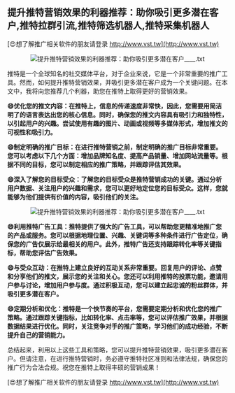 ## **提升推特营销效果的利器推荐：助你吸引更多潜在客户,推特拉群引流,推特筛选机器人,推特采集机器人**

[😍想了解推广相关软件的朋友请登录 http://www.vst.tw](http://www.vst.tw)

 <center><img src="https://vst.tw/MP4/tuiguang/png/6.png" alt="提升推特营销效果的利器推荐：助你吸引更多潜在客户____.txt"></center>

推特是一个全球知名的社交媒体平台，对于企业来说，它是一个非常重要的推广工具。然而，如何提升推特营销效果，并吸引更多潜在客户成为一个关键问题。在本文中，我将向您推荐几个利器，助您在推特上取得更好的营销效果。

**😄优化您的推文内容：在推特上，信息的传递速度非常快，因此，您需要用简洁明了的语言表达出您的核心信息。同时，确保您的推文内容具有吸引力和独特性，以引起用户的兴趣。尝试使用有趣的图片、动画或视频等多媒体形式，增加推文的可视性和吸引力。**

**😄制定明确的推广目标：在进行推特营销之前，制定明确的推广目标非常重要。您可以考虑以下几个方面：增加品牌知名度、提高产品销量、增加网站流量等。根据不同的目标，您可以制定相应的推广策略，并跟踪评估其效果。**

**😄深入了解您的目标受众：了解您的目标受众是推特营销成功的关键。通过分析用户数据、关注用户的兴趣和需求，您可以更好地定位您的目标受众。这样，您就能够为他们提供有价值的内容，吸引他们的关注。**

 <center><img src="https://vst.tw/MP4/tuiguang/png/5.png" alt="提升推特营销效果的利器推荐：助你吸引更多潜在客户____.txt"></center>

**😄利用推特广告工具：推特提供了强大的广告工具，可以帮助您更精准地推广您的产品或服务。您可以根据地理位置、兴趣、关键词等多种条件进行广告定位，确保您的广告仅展示给最相关的用户。此外，推特广告还支持跟踪转化率等关键指标，帮助您评估广告效果。**

**😄与受众互动：在推特上建立良好的互动关系非常重要。回复用户的评论、点赞和分享他们的推文，展示您的关注和关心。您还可以利用推特的投票功能，邀请用户参与讨论，增加用户参与度。通过积极互动，您可以建立起忠诚的粉丝群体，并吸引更多潜在客户。**

**😄定期分析和优化：推特是一个快节奏的平台，您需要定期分析和优化您的推广策略。通过跟踪关键指标，比如转化率、点击率等，您可以评估推广效果，并根据数据结果进行优化。同时，关注竞争对手的推广策略，学习他们的成功经验，不断提升自己的营销能力。**

总结起来，利用以上这些工具和策略，您可以提升推特营销效果，吸引更多潜在客户。但请注意，在进行推特营销时，务必遵守推特社区准则和法律法规，确保您的推广行为合法合规。祝您在推特上取得丰硕的营销成果！

[😍想了解推广相关软件的朋友请登录 http://www.vst.tw](http://www.vst.tw)



